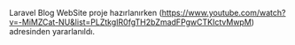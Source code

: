 Laravel Blog WebSite
proje hazırlanırken 
(https://www.youtube.com/watch?v=-MiMZCat-NU&list=PLZtkgIR0fgTH2bZmadFPgwCTKIctvMwpM) adresinden yararlanıldı.
